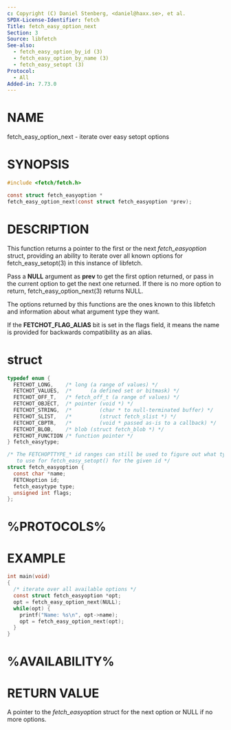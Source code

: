 ```yaml
---
c: Copyright (C) Daniel Stenberg, <daniel@haxx.se>, et al.
SPDX-License-Identifier: fetch
Title: fetch_easy_option_next
Section: 3
Source: libfetch
See-also:
  - fetch_easy_option_by_id (3)
  - fetch_easy_option_by_name (3)
  - fetch_easy_setopt (3)
Protocol:
  - All
Added-in: 7.73.0
---
```


# NAME

fetch_easy_option_next - iterate over easy setopt options

# SYNOPSIS

~~~c
#include <fetch/fetch.h>

const struct fetch_easyoption *
fetch_easy_option_next(const struct fetch_easyoption *prev);
~~~

# DESCRIPTION

This function returns a pointer to the first or the next *fetch_easyoption*
struct, providing an ability to iterate over all known options for
fetch_easy_setopt(3) in this instance of libfetch.

Pass a **NULL** argument as **prev** to get the first option returned, or
pass in the current option to get the next one returned. If there is no more
option to return, fetch_easy_option_next(3) returns NULL.

The options returned by this functions are the ones known to this libfetch and
information about what argument type they want.

If the **FETCHOT_FLAG_ALIAS** bit is set in the flags field, it means the
name is provided for backwards compatibility as an alias.

# struct

~~~c
typedef enum {
  FETCHOT_LONG,    /* long (a range of values) */
  FETCHOT_VALUES,  /*      (a defined set or bitmask) */
  FETCHOT_OFF_T,   /* fetch_off_t (a range of values) */
  FETCHOT_OBJECT,  /* pointer (void *) */
  FETCHOT_STRING,  /*         (char * to null-terminated buffer) */
  FETCHOT_SLIST,   /*         (struct fetch_slist *) */
  FETCHOT_CBPTR,   /*         (void * passed as-is to a callback) */
  FETCHOT_BLOB,    /* blob (struct fetch_blob *) */
  FETCHOT_FUNCTION /* function pointer */
} fetch_easytype;

/* The FETCHOPTTYPE_* id ranges can still be used to figure out what type/size
   to use for fetch_easy_setopt() for the given id */
struct fetch_easyoption {
  const char *name;
  FETCHoption id;
  fetch_easytype type;
  unsigned int flags;
};
~~~

# %PROTOCOLS%

# EXAMPLE

~~~c
int main(void)
{
  /* iterate over all available options */
  const struct fetch_easyoption *opt;
  opt = fetch_easy_option_next(NULL);
  while(opt) {
    printf("Name: %s\n", opt->name);
    opt = fetch_easy_option_next(opt);
  }
}
~~~

# %AVAILABILITY%

# RETURN VALUE

A pointer to the *fetch_easyoption* struct for the next option or NULL if
no more options.

